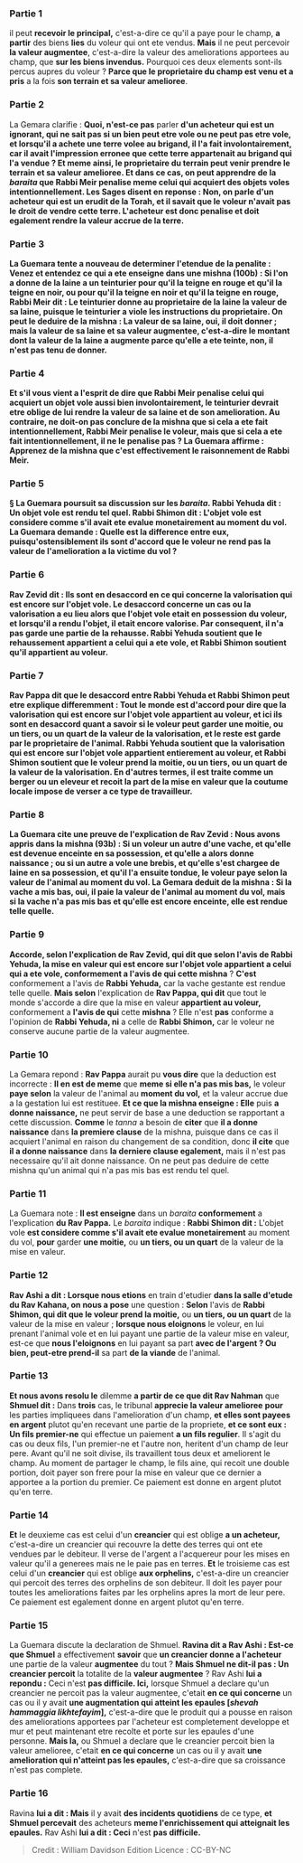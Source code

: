 
### Partie 1
il peut <b>recevoir le principal,</b> c'est-a-dire ce qu'il a paye pour le champ, <b>a partir</b> des biens <b>lies</b> du voleur qui ont ete vendus. <b>Mais</b> il ne peut percevoir <b>la valeur augmentee</b>, c'est-a-dire la valeur des ameliorations apportees au champ, que <b>sur les biens invendus.</b> Pourquoi ces deux elements sont-ils percus aupres du voleur ? <b>Parce que le proprietaire du champ est venu et a pris</b> a la fois <b>son terrain et sa valeur amelioree</b>.

### Partie 2
La Gemara clarifie : <b>Quoi, n'est-ce pas</b> parler <b>d'un acheteur qui est <b>un ignorant, qui ne sait pas si un bien peut etre vole ou ne peut pas etre vole,</b> et lorsqu'il a achete une terre volee au brigand, il l'a fait involontairement, car il avait l'impression erronee que cette terre appartenait au brigand qui l'a vendue ? <b>Et meme ainsi, le proprietaire du terrain peut venir prendre le terrain et sa valeur amelioree</b>. <b>Et</b> dans ce cas, on peut <b>apprendre de</b> la <i>baraita</i> que Rabbi Meir <b>penalise meme</b> celui qui acquiert des objets voles <b>intentionnellement.</b> Les Sages <b>disent</b> en reponse : <b>Non,</b> on parle <b>d'un acheteur</b> qui est <b>un erudit de la Torah, et il savait</b> que le voleur n'avait pas le droit de vendre cette terre. L'acheteur est donc penalise et doit egalement rendre la valeur accrue de la terre.

### Partie 3
La Guemara tente a nouveau de determiner l'etendue de la penalite : <b>Venez</b> et <b>entendez</b> ce qui a ete enseigne dans une mishna (100b) : Si l'on a donne de la laine a un teinturier <b>pour qu'il la teigne en rouge et qu'il la teigne en noir,</b> ou pour qu'il la teigne en <b>noir et qu'il la teigne en rouge, Rabbi Meir dit :</b> Le teinturier <b>donne</b> au proprietaire de la laine la <b>valeur de sa laine,</b> puisque le teinturier a viole les instructions du proprietaire. On peut le deduire de la mishna : La <b>valeur de sa laine, oui,</b> il doit donner ; <b>mais</b> la <b>valeur de sa laine et sa valeur augmentee</b>, c'est-a-dire le montant dont la valeur de la laine a augmente parce qu'elle a ete teinte, <b>non,</b> il n'est pas tenu de donner.

### Partie 4
<b>Et s'il vous vient a l'esprit</b> de dire que Rabbi Meir <b>penalise</b> celui qui acquiert un objet vole <b>aussi bien involontairement,</b> le teinturier devrait etre <b>oblige de lui rendre</b> la <b>valeur de sa laine et de son amelioration. Au contraire,</b> ne doit-on pas <b>conclure de</b> la mishna que si cela a ete fait <b>intentionnellement,</b> Rabbi Meir <b>penalise</b> le voleur, mais que si cela a ete fait <b>intentionnellement, il ne le penalise pas</b> ? La Guemara affirme : <b>Apprenez de</b> la mishna que c'est effectivement le raisonnement de Rabbi Meir.

### Partie 5
§ La Guemara poursuit sa discussion sur les <i>baraita</i>. <b>Rabbi Yehuda dit : Un objet vole est rendu tel quel. Rabbi Shimon dit :</b> L'objet vole <b>est considere comme s'il avait ete evalue monetairement</b> au moment du vol. La Guemara demande : <b>Quelle est</b> la difference <b>entre eux,</b> puisqu'ostensiblement ils sont d'accord que le voleur ne rend pas la valeur de l'amelioration a la victime du vol ?

### Partie 6
<b>Rav Zevid dit : Ils sont en desaccord en ce qui concerne la valorisation qui est</b> encore <b>sur l'objet vole.</b> Le desaccord concerne un cas ou la valorisation a eu lieu alors que l'objet vole etait en possession du voleur, et lorsqu'il a rendu l'objet, il etait encore valorise. Par consequent, il n'a pas garde une partie de la rehausse. <b>Rabbi Yehuda soutient</b> que le rehaussement <b>appartient a celui qui a ete vole, et Rabbi Shimon soutient qu'il appartient au voleur.</b>

### Partie 7
<b>Rav Pappa dit</b> que le desaccord entre Rabbi Yehuda et Rabbi Shimon peut etre explique differemment : <b>Tout le monde</b> est d'accord pour dire que la <b>valorisation qui est</b> encore <b>sur l'objet vole appartient au voleur, et ici ils sont en desaccord</b> quant a savoir si le voleur peut garder <b>une moitie,</b> ou <b>un tiers, ou un quart</b> de la valeur de la valorisation, et le reste est garde par le proprietaire de l'animal. <b>Rabbi Yehuda soutient</b> que la <b>valorisation qui est</b> encore <b>sur l'objet vole appartient entierement au voleur, et Rabbi Shimon soutient</b> que <b>le voleur prend la moitie,</b> ou <b>un tiers, ou un quart</b> de la valeur de la valorisation. En d'autres termes, il est traite comme un berger ou un eleveur et recoit la part de la mise en valeur que la coutume locale impose de verser a ce type de travailleur.

### Partie 8
La Guemara cite une preuve de l'explication de Rav Zevid : <b>Nous avons appris</b> dans la mishna (93b) : Si un <b>voleur</b> un autre d'une <b>vache, et qu'elle est devenue enceinte en sa</b> possession, <b>et qu'elle</b> a alors <b>donne naissance ; </b> ou si un autre a vole <b>une brebis, et qu'elle s'est chargee</b> de laine <b>en sa</b> possession, <b>et qu'il</b> l'a ensuite <b>tondue,</b> le voleur <b>paye selon</b> la valeur de l'animal au <b>moment du vol. </b> La Gemara deduit de la mishna : Si la vache <b>a mis bas, oui,</b> il paie la valeur de l'animal au moment du vol, mais si la vache <b>n'a pas mis bas</b> et qu'elle est encore enceinte, elle est <b>rendue telle quelle.</b>

### Partie 9
<b>Accorde, selon</b> l'explication de <b>Rav Zevid, qui dit</b> que <b>selon</b> l'avis de <b>Rabbi Yehuda, la mise en valeur qui est</b> encore <b>sur l'objet vole appartient a celui qui a ete vole,</b> conformement a <b>l'avis de qui</b> cette mishna</b> ? <b>C'est</b> conformement a l'avis de <b>Rabbi Yehuda,</b> car la vache gestante est rendue telle quelle. <b>Mais selon</b> l'explication de <b>Rav Pappa, qui dit</b> que tout le monde s'accorde a dire que la mise en valeur <b>appartient au voleur,</b> conformement a <b>l'avis de qui</b> cette <b>mishna</b> ? Elle n'est <b>pas</b> conforme a l'opinion de <b>Rabbi Yehuda, ni</b> a celle de <b>Rabbi Shimon,</b> car le voleur ne conserve aucune partie de la valeur augmentee.

### Partie 10
La Gemara repond : <b>Rav Pappa</b> aurait pu <b>vous dire</b> que la deduction est incorrecte : <b>Il en est de meme</b> que <b>meme si elle n'a pas mis bas,</b> le voleur <b>paye selon</b> la valeur de l'animal au <b>moment du vol,</b> et la valeur accrue due a la gestation lui est restituee. <b>Et ce que la mishna enseigne : Elle</b> puis <b>a donne naissance,</b> ne peut servir de base a une deduction se rapportant a cette discussion. <b>Comme</b> le <i>tanna</i> a besoin de <b>citer</b> que <b>il a donne naissance</b> dans <b>la premiere clause</b> de la mishna, puisque dans ce cas il acquiert l'animal en raison du changement de sa condition, donc <b>il cite</b> que <b>il a donne naissance</b> dans <b>la derniere clause egalement,</b> mais il n'est pas necessaire qu'il ait donne naissance. On ne peut pas deduire de cette mishna qu'un animal qui n'a pas mis bas est rendu tel quel.

### Partie 11
La Guemara note : <b>Il est enseigne</b> dans un <i>baraita</i> <b>conformement</b> a l'explication <b>du Rav Pappa.</b> Le <i>baraita</i> indique : <b>Rabbi Shimon dit :</b> L'objet vole <b>est considere comme s'il avait ete evalue monetairement</b> au moment du vol, <b>pour</b> garder <b>une moitie,</b> ou <b>un tiers, ou un quart</b> de la valeur de la mise en valeur.

### Partie 12
<b>Rav Ashi a dit : Lorsque nous etions</b> en train d'etudier <b>dans la salle d'etude du Rav Kahana, on nous a pose</b> une question : <b>Selon</b> l'avis de <b>Rabbi Shimon, qui dit que le voleur prend la moitie,</b> ou <b>un tiers, ou un quart</b> de la valeur de la mise en valeur ; <b>lorsque nous eloignons</b> le voleur, en lui prenant l'animal vole et en lui payant une partie de la valeur mise en valeur, est-ce que <b>nous l'eloignons</b> en lui payant sa part <b>avec de l'argent ? Ou bien, peut-etre prend-il</b> sa part <b>de la viande</b> de l'animal.

### Partie 13
<b>Et nous avons resolu le</b> dilemme <b>a partir de ce que dit Rav Nahman</b> que <b>Shmuel dit :</b> Dans <b>trois</b> cas, le tribunal <b>apprecie la valeur amelioree</b> <b>pour</b> les parties impliquees dans l'amelioration d'un champ, <b>et elles sont payees en argent</b> plutot qu'en recevant une partie de la propriete, <b>et ce sont eux : Un fils premier-ne</b> qui effectue un paiement <b>a un fils regulier</b>. Il s'agit du cas ou deux fils, l'un premier-ne et l'autre non, heritent d'un champ de leur pere. Avant qu'il ne soit divise, ils travaillent tous deux et ameliorent le champ. Au moment de partager le champ, le fils aine, qui recoit une double portion, doit payer son frere pour la mise en valeur que ce dernier a apportee a la portion du premier. Ce paiement est donne en argent plutot qu'en terre.

### Partie 14
<b>Et</b> le deuxieme cas est celui d'un <b>creancier</b> qui est oblige <b>a un acheteur,</b> c'est-a-dire un creancier qui recouvre la dette des terres qui ont ete vendues par le debiteur. Il verse de l'argent a l'acquereur pour les mises en valeur qu'il a generees mais ne le paie pas en terres. <b>Et</b> le troisieme cas est celui d'un <b>creancier</b> qui est oblige <b>aux orphelins,</b> c'est-a-dire un creancier qui percoit des terres des orphelins de son debiteur. Il doit les payer pour toutes les ameliorations faites par les orphelins apres la mort de leur pere. Ce paiement est egalement donne en argent plutot qu'en terre.

### Partie 15
La Guemara discute la declaration de Shmuel. <b>Ravina dit a Rav Ashi : Est-ce que Shmuel</b> a effectivement <b>savoir</b> que <b>un creancier donne a l'acheteur</b> une partie de la valeur <b>augmentee</b> du tout ? <b>Mais Shmuel ne dit-il pas : Un creancier percoit</b> la totalite de la <b>valeur augmentee</b> ? Rav Ashi <b>lui a repondu :</b> Ceci n'est <b>pas difficile. Ici,</b> lorsque Shmuel a declare qu'un creancier ne percoit pas la valeur augmentee, c'etait <b>en ce qui concerne</b> un cas ou il y avait <b>une augmentation qui atteint les epaules [<i>shevah hammaggia likhtefayim</i>],</b> c'est-a-dire que le produit qui a pousse en raison des ameliorations apportees par l'acheteur est completement developpe et mur et peut maintenant etre recolte et porte sur les epaules d'une personne. <b>Mais la,</b> ou Shmuel a declare que le creancier percoit bien la valeur amelioree, c'etait <b>en ce qui concerne</b> un cas ou il y avait <b>une amelioration qui n'atteint pas les epaules,</b> c'est-a-dire que sa croissance n'est pas complete.

### Partie 16
Ravina <b>lui a dit : Mais</b> il y avait <b>des incidents quotidiens</b> de ce type, <b>et Shmuel percevait</b> des acheteurs <b>meme l'enrichissement qui atteignait les epaules.</b> Rav Ashi <b>lui a dit : Ceci</b> n'est <b>pas difficile.</b>

>Credit : William Davidson Edition
>Licence : CC-BY-NC